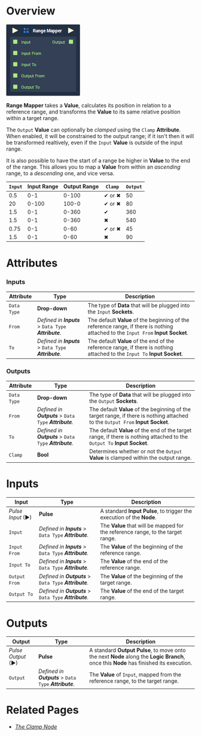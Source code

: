 # Overview

![](../../.gitbook/assets/node-range-mapper.png)

**Range Mapper** takes a **Value**, calculates its position in relation to a reference range, and transforms the **Value** to its same relative position within a target range.

The `Output` **Value** can optionally be *clamped* using the `Clamp` **Attribute**. When enabled, it will be constrained to the output range; if it isn't then it will be transformed realtively, even if the `Input` **Value** is outside of the input range.

It is also possible to have the start of a range be higher in **Value** to the end of the range. This allows you to map a **Value** from within an *ascending* range, to a *descending* one, and vice versa.

|`Input`|Input Range|Output Range|`Clamp`|`Output`|
|---|---|---|---|---|
|0.5|0-1|0-100|✔ or ✖|50|
|20|0-100|100-0|✔ or ✖|80|
|1.5|0-1|0-360|✔|360|
|1.5|0-1|0-360|✖|540|
|0.75|0-1|0-60|✔ or ✖|45|
|1.5|0-1|0-60|✖|90|

# Attributes

### Inputs
|Attribute|Type|Description|
|---|---|---|
|`Data Type`|**Drop-down**|The type of **Data** that will be plugged into the `Input` **Sockets**.|
|`From`|*Defined in **Inputs*** > `Data Type` ***Attribute**.*|The default **Value** of the beginning of the reference range, if there is nothing attached to the `Input From` **Input Socket**.|
|`To`|*Defined in **Inputs*** > `Data Type` ***Attribute**.*|The default **Value** of the end of the reference range, if there is nothing attached to the `Input To` **Input Socket**.|

### Outputs
|Attribute|Type|Description|
|---|---|---|
|`Data Type`|**Drop-down**|The type of **Data** that will be plugged into the `Output` **Sockets**.|
|`From`|*Defined in **Outputs*** > `Data Type` ***Attribute**.*|The default **Value** of the beginning of the target range, if there is nothing attached to the `Output From` **Input Socket**.|
|`To`|*Defined in **Outputs*** > `Data Type` ***Attribute**.*|The default **Value** of the end of the target range, if there is nothing attached to the `Output To` **Input Socket**.|
|`Clamp`|**Bool**|Determines whether or not the `Output` **Value** is clamped within the output range.|

# Inputs

|Input|Type|Description|
|---|---|---|
|*Pulse Input* (►)|**Pulse**|A standard **Input Pulse**, to trigger the execution of the **Node**.|
|`Input`|*Defined in **Inputs*** > `Data Type` ***Attribute**.*|The **Value** that will be mapped for the reference range, to the target range.|
|`Input From`|*Defined in **Inputs*** > `Data Type` ***Attribute**.*|The **Value** of the beginning of the reference range.|
|`Input To`|*Defined in **Inputs*** > `Data Type` ***Attribute**.*|The **Value** of the end of the reference range.|
|`Output From`|*Defined in **Outputs*** > `Data Type` ***Attribute**.*|The **Value** of the beginning of the target range.|
|`Output To`|*Defined in **Outputs*** > `Data Type` ***Attribute**.*|The **Value** of the end of the target range.|

# Outputs

|Output|Type|Description|
|---|---|---|
|*Pulse Output* (►)|**Pulse**|A standard **Output Pulse**, to move onto the next **Node** along the **Logic Branch**, once this **Node** has finished its execution.|
|`Output`|*Defined in **Outputs*** > `Data Type` ***Attribute**.*|The **Value** of `Input`, mapped from the reference range, to the target range.|

# Related Pages

- [*The Clamp Node*](clamp.md)
